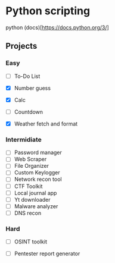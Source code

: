 # Python scripting
python (docs)[https://docs.python.org/3/]
## Projects

### Easy
- [ ] To-Do List
- [x] Number guess
- [x] Calc
- [ ] Countdown
- [x] Weather fetch and format


### Intermidiate
- [ ] Password manager
- [ ] Web Scraper
- [ ] File Organizer
- [ ] Custom Keylogger
- [ ] Network recon tool
- [ ] CTF Toolkit
- [ ] Local journal app
- [ ] Yt downloader
- [ ] Malware analyzer
- [ ] DNS recon
 
### Hard
- [ ] OSINT toolkit
- [ ] Pentester report generator

